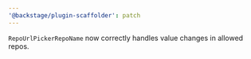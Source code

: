 ```yaml
---
'@backstage/plugin-scaffolder': patch
---
```


`RepoUrlPickerRepoName` now correctly handles value changes in allowed repos.

